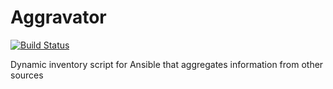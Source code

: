 # Aggravator

[![Build Status](https://travis-ci.org/petercb/aggravator.svg?branch=master)](https://travis-ci.org/petercb/aggravator)

Dynamic inventory script for Ansible that aggregates information from other sources
